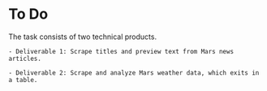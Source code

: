 # To Do

The task consists of two technical products.

    - Deliverable 1: Scrape titles and preview text from Mars news articles.

    - Deliverable 2: Scrape and analyze Mars weather data, which exits in a table.
